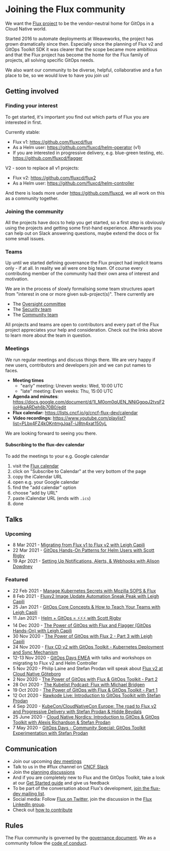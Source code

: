 # Joining the Flux community

We want the [Flux project](https://github.com/fluxcd) to be the vendor-neutral home for GitOps in a Cloud Native world.

Started 2016 to automate deployments at Weaveworks, the project has grown dramatically since then. Especially since the planning of Flux v2 and GitOps Toolkit SDK it was clearer that the scope became more ambitious and that the Flux project has become the home for the Flux family of projects, all solving specific GitOps needs.

We also want our community to be diverse, helpful, collaborative and a fun place to be, so we would love to have you join us!

## Getting involved

### Finding your interest

To get started, it's important you find out which parts of Flux you are interested in first.

Currently stable:

- Flux v1: <https://github.com/fluxcd/flux>
- As a Helm user: <https://github.com/fluxcd/helm-operator> (v1)
- If you are interested in progressive delivery, e.g. blue-green testing, etc. <https://github.com/fluxcd/flagger>

V2 - soon to replace all v1 projects:

- Flux v2: <https://github.com/fluxcd/flux2>
- As a Helm user: <https://github.com/fluxcd/helm-controller>

And there is loads more under <https://github.com/fluxcd>, we all work on this as a community together.

### Joining the community

All the projects have docs to help you get started, so a first step is obviously using the projects and getting some first-hand experience. Afterwards you can help out on Slack answering questions, maybe extend the docs or fix some small issues.

### Teams

Up until we started defining governance the Flux project had implicit teams only - if at all. In reality we all were one big team. Of course every contributing member of the community had their own area of interest and motivation.

We are in the process of slowly formalising some team structures apart from "interest in one or more given sub-project(s)". There currently are

- The [Oversight committee](GOVERNANCE.md#oversight-committee)
- The [Security team](SECURITY.md)
- The [Community team](COMMUNITY.md)

All projects and teams are open to contributors and every part of the Flux project appreciates your help and consideration. Check out the links above to learn more about the team in question.

### Meetings

We run regular meetings and discuss things there. We are very happy if new users, contributors and developers join and we can put names to faces.

- **Meeting times**
  - "early" meeting: Uneven weeks: Wed, 10:00 UTC
  - "late" meeting: Even weeks: Thu, 15:00 UTC
- **Agenda and minutes**: <https://docs.google.com/document/d/1l_M0om0qUEN_NNiGgpqJ2tvsF2iioHkaARDeh6b70B0/edit>
- **Flux calendar:** <https://lists.cncf.io/g/cncf-flux-dev/calendar>
- **Video recordings:** <https://www.youtube.com/playlist?list=PLbx4FZ4kOKntmgJqaT-iJ8tn4xat150yL>

We are looking forward to seeing you there.

#### Subscribing to the flux-dev calendar

To add the meetings to your e.g. Google calendar

1. visit the [Flux calendar](https://lists.cncf.io/g/cncf-flux-dev/calendar)
1. click on "Subscribe to Calendar" at the very bottom of the page
1. copy the iCalendar URL
1. open e.g. your Google calendar
1. find the "add calendar" option
1. choose "add by URL"
1. paste iCalendar URL (ends with `.ics`)
1. done

## Talks

### Upcoming
- 8 Mar 2021 - [Migrating from Flux v1 to Flux v2 with Leigh Capili](https://www.meetup.com/GitOps-Community/events/276539791/)
- 22 Mar 2021 - [GitOps Hands-On Patterns for Helm Users with Scott Rigby](https://www.meetup.com/GitOps-Community/events/276582596/)
- 19 Apr 2021 - [Setting Up Notifications, Alerts, & Webhooks with Alison Dowdney](https://www.meetup.com/GitOps-Community/events/276582835/)


### Featured
- 22 Feb 2021 - [Manage Kubernetes Secrets with Mozilla SOPS & Flux](https://youtu.be/8pbdXAd-F44)
- 8 Feb 2021 - [Fluxv2 Image Update Automation Sneak Peak with Leigh Capili](https://youtu.be/WnVTY9KQXE0)
- 25 Jan 2021 - [GitOps Core Concepts & How to Teach Your Teams with Leigh Capili](https://youtu.be/nWN1F6bsuqc)
- 11 Jan 2021 - [Helm + GitOps = ⚡️⚡️⚡️ with Scott Rigby](https://youtu.be/YG8jMFrYQvM)
- 14 Dec 2020 - [The Power of GitOps with Flux and Flagger (GitOps Hands-On) with Leigh Capili](https://youtu.be/cB7iXeNLteE)
- 30 Nov 2020 - [The Power of GitOps with Flux 2 - Part 3 with Leigh Capili](https://youtu.be/N_K5g7o9JKg)
- 24 Nov 2020 - [Flux CD v2 with GitOps Toolkit - Kubernetes Deployment and Sync Mechanism](https://youtu.be/R6OeIgb7lUI)
- 12-13 Nov 2020 - [GitOps Days EMEA](https://www.gitopsdays.com/) with talks and workshops on migrating to Flux v2 and Helm Controller
- 5 Nov 2020 - Philip Laine and Stefan Prodan will speak about [Flux v2 at Cloud Native Göteborg](https://www.meetup.com/TheCloudNativeGbg/events/273413291/)
- 2 Nov 2020 - [The Power of GitOps with Flux & GitOps Toolkit - Part 2](https://youtu.be/fC2YCxQRUwU)
- 28 Oct 2020 - [The Kubelist Podcast: Flux with Michael Bridgen](https://www.heavybit.com/library/podcasts/the-kubelist-podcast/ep-5-flux-with-michael-bridgen-of-weaveworks/)
- 19 Oct 2020 - [The Power of GitOps with Flux & GitOps Toolkit - Part 1](https://youtu.be/0v5bjysXTL8)
- 12 Oct 2020 - [Rawkode Live: Introduction to GitOps Toolkit with Stefan Prodan](https://youtu.be/HqTzuOBP0eY)
- 4 Sep 2020 - [KubeCon/CloudNativeCon Europe: The road to Flux v2 and Progressive Delivery with Stefan Prodan & Hidde Beydals](https://youtu.be/8v94nUkXsxU)
- 25 June 2020 - [Cloud Native Nordics: Introduction to GitOps & GitOps Toolkit with Alexis Richardson & Stefan Prodan](https://youtu.be/qQBtSkgl7tI)
- 7 May 2020 - [GitOps Days - Community Special: GitOps Toolkit Experimentation with Stefan Prodan](https://youtu.be/WHzxunv4DKk?t=6521)

## Communication

- Join our upcoming [dev meetings](#meetings)
- Talk to us in the #flux channel on [CNCF Slack](https://slack.cncf.io/)
- Join the [planning discussions](https://github.com/fluxcd/flux2/discussions)
- And if you are completely new to Flux and the GitOps Toolkit, take a look at our [Get Started guide](https://toolkit.fluxcd.io/get-started/) and give us feedback
- To be part of the conversation about Flux's development, [join the flux-dev mailing list](https://lists.cncf.io/g/cncf-flux-dev).
- Social media: Follow [Flux on Twitter](https://twitter.com/fluxcd), join the discussion in the [Flux LinkedIn group](https://www.linkedin.com/groups/8985374/).
- Check out [how to contribute](CONTRIBUTING.md)

## Rules

The Flux community is governed by the [governance document](GOVERNANCE.md). We as a community follow the [code of conduct](CODE_OF_CONDUCT.md).
